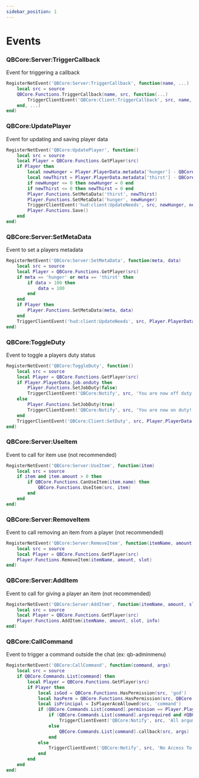 ```yaml
---
sidebar_position: 1
---
```


# Events

### QBCore:Server:TriggerCallback
Event for triggering a callback
```lua
RegisterNetEvent('QBCore:Server:TriggerCallback', function(name, ...)
	local src = source
	QBCore.Functions.TriggerCallback(name, src, function(...)
		TriggerClientEvent('QBCore:Client:TriggerCallback', src, name, ...)
	end, ...)
end)
```

### QBCore:UpdatePlayer
Event for updating and saving player data
```lua
RegisterNetEvent('QBCore:UpdatePlayer', function()
	local src = source
	local Player = QBCore.Functions.GetPlayer(src)
	if Player then
		local newHunger = Player.PlayerData.metadata['hunger'] - QBCore.Config.Player.HungerRate
		local newThirst = Player.PlayerData.metadata['thirst'] - QBCore.Config.Player.ThirstRate
		if newHunger <= 0 then newHunger = 0 end
		if newThirst <= 0 then newThirst = 0 end
		Player.Functions.SetMetaData('thirst', newThirst)
		Player.Functions.SetMetaData('hunger', newHunger)
		TriggerClientEvent('hud:client:UpdateNeeds', src, newHunger, newThirst)
		Player.Functions.Save()
	end
end)
```

### QBCore:Server:SetMetaData
Event to set a players metadata
```lua
RegisterNetEvent('QBCore:Server:SetMetaData', function(meta, data)
    local src = source
	local Player = QBCore.Functions.GetPlayer(src)
	if meta == 'hunger' or meta == 'thirst' then
		if data > 100 then
			data = 100
		end
	end
	if Player then
		Player.Functions.SetMetaData(meta, data)
	end
	TriggerClientEvent('hud:client:UpdateNeeds', src, Player.PlayerData.metadata['hunger'], Player.PlayerData.metadata['thirst'])
end)
```

### QBCore:ToggleDuty
Event to toggle a players duty status
```lua
RegisterNetEvent('QBCore:ToggleDuty', function()
	local src = source
	local Player = QBCore.Functions.GetPlayer(src)
	if Player.PlayerData.job.onduty then
		Player.Functions.SetJobDuty(false)
		TriggerClientEvent('QBCore:Notify', src, 'You are now off duty!')
	else
		Player.Functions.SetJobDuty(true)
		TriggerClientEvent('QBCore:Notify', src, 'You are now on duty!')
	end
	TriggerClientEvent('QBCore:Client:SetDuty', src, Player.PlayerData.job.onduty)
end)
```

### QBCore:Server:UseItem
Event to call for item use (not recommended)
```lua
RegisterNetEvent('QBCore:Server:UseItem', function(item)
	local src = source
	if item and item.amount > 0 then
		if QBCore.Functions.CanUseItem(item.name) then
			QBCore.Functions.UseItem(src, item)
		end
	end
end)
```

### QBCore:Server:RemoveItem
Event to call removing an item from a player (not recommended)
```lua
RegisterNetEvent('QBCore:Server:RemoveItem', function(itemName, amount, slot)
	local src = source
	local Player = QBCore.Functions.GetPlayer(src)
	Player.Functions.RemoveItem(itemName, amount, slot)
end)
```

### QBCore:Server:AddItem
Event to call for giving a player an item (not recommended)
```lua
RegisterNetEvent('QBCore:Server:AddItem', function(itemName, amount, slot, info)
	local src = source
	local Player = QBCore.Functions.GetPlayer(src)
	Player.Functions.AddItem(itemName, amount, slot, info)
end)
```

### QBCore:CallCommand
Event to trigger a command outside the chat (ex: qb-adminmenu)
```lua
RegisterNetEvent('QBCore:CallCommand', function(command, args)
	local src = source
	if QBCore.Commands.List[command] then
		local Player = QBCore.Functions.GetPlayer(src)
		if Player then
			local isGod = QBCore.Functions.HasPermission(src, 'god')
            local hasPerm = QBCore.Functions.HasPermission(src, QBCore.Commands.List[command].permission)
            local isPrincipal = IsPlayerAceAllowed(src, 'command')
			if (QBCore.Commands.List[command].permission == Player.PlayerData.job.name) or isGod or hasPerm or isPrincipal then
				if (QBCore.Commands.List[command].argsrequired and #QBCore.Commands.List[command].arguments ~= 0 and args[#QBCore.Commands.List[command].arguments] == nil) then
					TriggerClientEvent('QBCore:Notify', src, 'All arguments must be filled out!', 'error')
				else
					QBCore.Commands.List[command].callback(src, args)
				end
			else
				TriggerClientEvent('QBCore:Notify', src, 'No Access To This Command', 'error')
			end
		end
	end
end)
```
